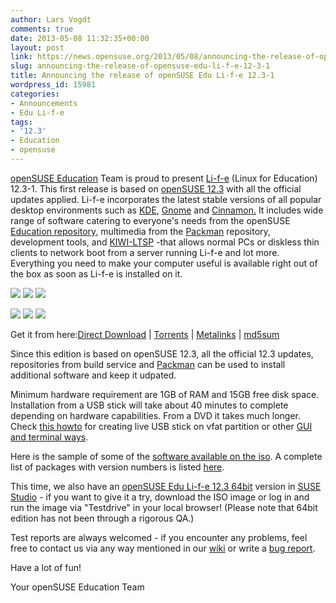 ```yaml
---
author: Lars Vogdt
comments: true
date: 2013-05-08 11:32:35+00:00
layout: post
link: https://news.opensuse.org/2013/05/08/announcing-the-release-of-opensuse-edu-li-f-e-12-3-1/
slug: announcing-the-release-of-opensuse-edu-li-f-e-12-3-1
title: Announcing the release of openSUSE Edu Li-f-e 12.3-1
wordpress_id: 15981
categories:
- Announcements
- Edu Li-f-e
tags:
- '12.3'
- Education
- opensuse
---
```


[openSUSE Education](http://en.opensuse.org/Portal:Education) Team is proud to present [Li-f-e](http://en.opensuse.org/openSUSE:Education-Li-f-e) (Linux for Education) 12.3-1. This first release is based on [openSUSE 12.3](https://en.opensuse.org/Portal:12.3) with all the official updates applied. Li-f-e incorporates the latest stable versions of all popular desktop environments such as [KDE](https://en.opensuse.org/Portal:KDE), [Gnome](https://en.opensuse.org/Portal:GNOME) and [Cinnamon.](https://en.opensuse.org/openSUSE:GNOME_Cinnamon) It includes wide range of software catering to everyone's needs from the openSUSE [Education repository](http://download.opensuse.org/repositories/Education/), multimedia from the [Packman](http://packman.links2linux.org/) repository, development tools, and [KIWI-LTSP](https://en.opensuse.org/SDB:LTSP_quick_start_12.2_Edu) -that allows normal PCs or diskless thin clients to network boot from a server running Li-f-e and lot more. Everything you need to make your computer useful is available right out of the box as soon as Li-f-e is installed on it.

[![](https://en.opensuse.org/images/thumb/6/63/Life123-welcome.png/120px-Life123-welcome.png)](http://en.opensuse.org/File:Life123-welcome.png) [![](https://en.opensuse.org/images/thumb/7/75/Life123-boot.png/120px-Life123-boot.png)](http://en.opensuse.org/File:Life123-boot.png) [![](https://en.opensuse.org/images/thumb/e/eb/Life123-kde.png/120px-Life123-kde.png)](http://en.opensuse.org/File:Life123-kde.png)

[![](https://en.opensuse.org/images/thumb/3/33/Life123-edu.png/120px-Life123-edu.png)](http://en.opensuse.org/File:Life123-edu.png) [![](https://en.opensuse.org/images/thumb/4/47/Life123-mulimedia.png/120px-Life123-mulimedia.png)](http://en.opensuse.org/File:Life123-mulimedia.png) [![](https://en.opensuse.org/images/thumb/c/ce/Life123-graphics.png/120px-Life123-graphics.png)](http://en.opensuse.org/File:Life123-graphics.png)

Get it from here:[Direct Download](https://sourceforge.net/projects/opensuse-edu/files/latest/download?source=files) | [Torrents](http://www.opensuse-education.org/download/ISOs/openSUSE-Edu-li-f-e-12.3-latest-i686.iso.torrent) | [Metalinks](http://www.opensuse-education.org/download/ISOs/openSUSE-Edu-li-f-e-12.3-1-i686.iso.meta4) | [md5sum](http://www.opensuse-education.org/download/ISOs/openSUSE-Edu-li-f-e-12.3-latest-i686.iso.md5)

Since this edition is based on openSUSE 12.3, all the official 12.3 updates, repositories from build service and [Packman](http://packman.links2linux.org/) can be used to install additional software and keep it udpated.

Minimum hardware requirement are 1GB of RAM and 15GB free disk space. Installation from a USB stick will take about 40 minutes to complete depending on hardware capabilities. From a DVD it takes much longer. Check [this howto](//lizards.opensuse.org/2012/09/13/live-fat-stick/) for creating live USB stick on vfat partition or other [GUI and terminal ways](http://en.opensuse.org/Live_USB_stick).

Here is the sample of some of the [software available on the iso](http://en.opensuse.org/openSUSE:Education-Li-f-e). A complete list of packages with version numbers is listed [here](http://www.opensuse-education.org/%7Ecyberorg/opensuse-edu-life-1231-packages.html).

This time, we also have an [openSUSE Edu Li-f-e 12.3 64bit](http://susestudio.com/search?q=opensuse-edu) version in [SUSE Studio](http://susestudio.com/) - if you want to give it a try, download the ISO image or log in and run the image via "Testdrive" in your local browser! (Please note that 64bit edition has not been through a rigorous QA.)

Test reports are always welcomed - if you encounter any problems, feel free to contact us via any way mentioned in our [wiki](https://en.opensuse.org/Portal:Education) or write a [bug report](https://bugzilla.novell.com/enter_bug.cgi?classification=7340&product=openSUSE.org&component=3rd%20party%20software&assigned_to=lrupp%40suse.com&short_desc=Education).

Have a lot of fun!

Your openSUSE Education Team
